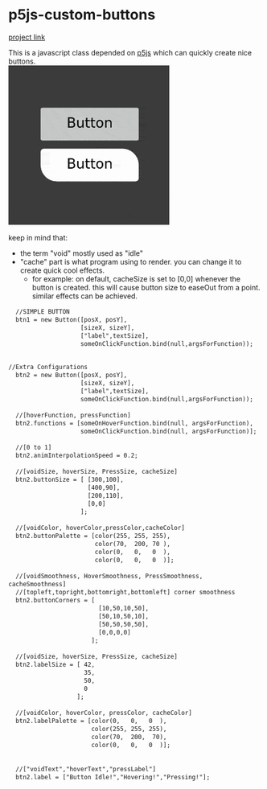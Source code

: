 # p5js-custom-buttons
[project link](https://editor.p5js.org/rt.sayochi/sketches/qsTrCqQkB)

This is a javascript class depended on [p5js](https://p5js.org/get-started/) which can quickly create nice buttons.\
![gif](https://github.com/clod44/p5js-custom-buttons/blob/master/custombuttons.gif)

keep in mind that:
- the term "void" mostly used as "idle"
- "cache" part is what program using to render. you can change it to create quick cool effects.
  - for example: on default, cacheSize is set to [0,0] whenever the button is created. this will cause button size to easeOut from a point. similar effects can be achieved.

```
  //SIMPLE BUTTON
  btn1 = new Button([posX, posY],
                    [sizeX, sizeY],
                    ["label",textSize],
                    someOnClickFunction.bind(null,argsForFunction));


```
```
//Extra Configurations
  btn2 = new Button([posX, posY],
                    [sizeX, sizeY],
                    ["label",textSize],
                    someOnClickFunction.bind(null,argsForFunction));
  
  //[hoverFunction, pressFunction]
  btn2.functions = [someOnHoverFunction.bind(null, argsForFunction),
                    someOnClickFunction.bind(null, argsForFunction)];
  
  //[0 to 1]
  btn2.animInterpolationSpeed = 0.2;
  
  //[voidSize, hoverSize, PressSize, cacheSize]
  btn2.buttonSize = [ [300,100],
                      [400,90],
                      [200,110],
                      [0,0]
                    ];
  
  //[voidColor, hoverColor,pressColor,cacheColor]
  btn2.buttonPalette = [color(255, 255, 255),
                        color(70,  200, 70 ),
                        color(0,   0,   0  ),
                        color(0,   0,   0  )];
                        
  //[voidSmoothness, HoverSmoothness, PressSmoothness, cacheSmoothness]
  //[topleft,topright,bottomright,bottomleft] corner smoothness
  btn2.buttonCorners = [ 
                         [10,50,10,50],
                         [50,10,50,10],
                         [50,50,50,50],
                         [0,0,0,0]
                       ];
  
  //[voidSize, hoverSize, PressSize, cacheSize]
  btn2.labelSize = [ 42,
                     35,
                     50,
                     0
                   ];
  
  //[voidColor, hoverColor, pressColor, cacheColor]
  btn2.labelPalette = [color(0,   0,   0  ),
                       color(255, 255, 255),
                       color(70,  200,  70),
                       color(0,   0,   0  )]; 
  
  
  //["voidText","hoverText","pressLabel"]
  btn2.label = ["Button Idle!","Hovering!","Pressing!"];
```

